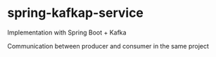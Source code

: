 # spring-kafkap-service

Implementation with Spring Boot + Kafka 

Communication between producer and consumer in the same project
